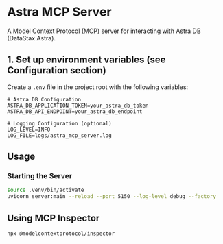 # Astra MCP Server

A Model Context Protocol (MCP) server for interacting with Astra DB (DataStax Astra).

## 1. Set up environment variables (see Configuration section)


Create a `.env` file in the project root with the following variables:

```env
# Astra DB Configuration
ASTRA_DB_APPLICATION_TOKEN=your_astra_db_token
ASTRA_DB_API_ENDPOINT=your_astra_db_endpoint

# Logging Configuration (optional)
LOG_LEVEL=INFO
LOG_FILE=logs/astra_mcp_server.log
```
## Usage

### Starting the Server

```bash
source .venv/bin/activate
uvicorn server:main --reload --port 5150 --log-level debug --factory
```



## Using MCP Inspector

```bash
npx @modelcontextprotocol/inspector
```